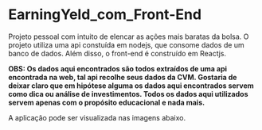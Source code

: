 # EarningYeld_com_Front-End
Projeto pessoal com intuito de elencar as ações mais baratas da bolsa. O projeto utiliza uma api constuída em nodejs, que consome dados de um banco de dados. Além disso, o front-end é construído em Reactjs.

**OBS: Os dados aqui encontrados são todos extraídos de uma api encontrada na web, tal api recolhe seus dados da CVM. Gostaria de deixar claro que em hipótese alguma os dados aqui encontrados servem como dica ou análise de investimentos. Todos os dados aqui utilizados servem apenas com o propósito educacional e nada mais.**

A aplicação pode ser visualizada nas imagens abaixo.

